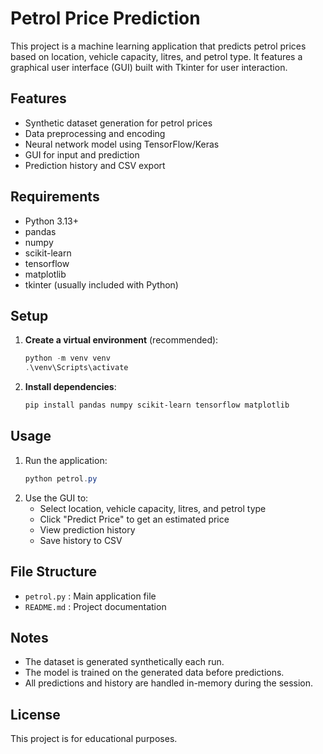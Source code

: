 # Petrol Price Prediction

This project is a machine learning application that predicts petrol prices based on location, vehicle capacity, litres, and petrol type. It features a graphical user interface (GUI) built with Tkinter for user interaction.

## Features
- Synthetic dataset generation for petrol prices
- Data preprocessing and encoding
- Neural network model using TensorFlow/Keras
- GUI for input and prediction
- Prediction history and CSV export

## Requirements
- Python 3.13+
- pandas
- numpy
- scikit-learn
- tensorflow
- matplotlib
- tkinter (usually included with Python)

## Setup
1. **Create a virtual environment** (recommended):
   ```powershell
   python -m venv venv
   .\venv\Scripts\activate
   ```
2. **Install dependencies**:
   ```powershell
   pip install pandas numpy scikit-learn tensorflow matplotlib
   ```

## Usage
1. Run the application:
   ```powershell
   python petrol.py
   ```
2. Use the GUI to:
   - Select location, vehicle capacity, litres, and petrol type
   - Click "Predict Price" to get an estimated price
   - View prediction history
   - Save history to CSV

## File Structure
- `petrol.py` : Main application file
- `README.md` : Project documentation

## Notes
- The dataset is generated synthetically each run.
- The model is trained on the generated data before predictions.
- All predictions and history are handled in-memory during the session.

## License
This project is for educational purposes.
 

